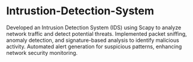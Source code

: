 # Intrustion-Detection-System
Developed an Intrusion Detection System (IDS) using Scapy to analyze network traffic and detect potential threats. Implemented packet sniffing, anomaly detection, and signature-based analysis to identify malicious activity. Automated alert generation for suspicious patterns, enhancing network security monitoring.
